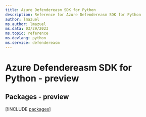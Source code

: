 ```yaml
---
title: Azure Defendereasm SDK for Python
description: Reference for Azure Defendereasm SDK for Python
author: lmazuel
ms.author: lmazuel
ms.data: 03/29/2023
ms.topic: reference
ms.devlang: python
ms.service: defendereasm
---
```

# Azure Defendereasm SDK for Python - preview
## Packages - preview
[!INCLUDE [packages](defendereasm-index.md)]